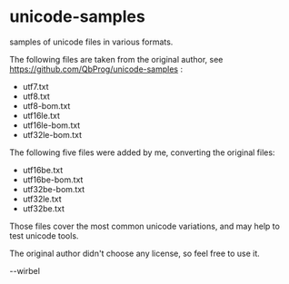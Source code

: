# unicode-samples
samples of unicode files in various formats.

The following files are taken from the original author, see
https://github.com/QbProg/unicode-samples :

- utf7.txt
- utf8.txt
- utf8-bom.txt
- utf16le.txt
- utf16le-bom.txt
- utf32le-bom.txt

The following five files were added by me, converting the original files:
- utf16be.txt
- utf16be-bom.txt
- utf32be-bom.txt
- utf32le.txt
- utf32be.txt

Those files cover the most common unicode variations, and may help to test
unicode tools.

The original author didn't choose any license, so feel free to use it.

--wirbel

